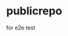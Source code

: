# publicrepo
for e2e test








































































































































































































































































































































































































































































































































































































































































































































































































































































































































































































































































































































































































































































































































































































































































































































































































































































































































































































































































































































































































































































































































































































































































































































































































































































